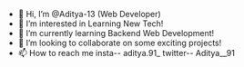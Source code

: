 - 👋 Hi, I’m @Aditya-13 (Web Developer)
- 👀 I’m interested in Learning New Tech!
- 🌱 I’m currently learning Backend Web Development!
- 💞️ I’m looking to collaborate on some exciting projects!
- 📫 How to reach me insta-- aditya.91_ twitter-- Aditya__91

<!---
Aditya-13/Aditya-13 is a ✨ special ✨ repository because its `README.md` (this file) appears on your GitHub profile.
You can click the Preview link to take a look at your changes.
--->
